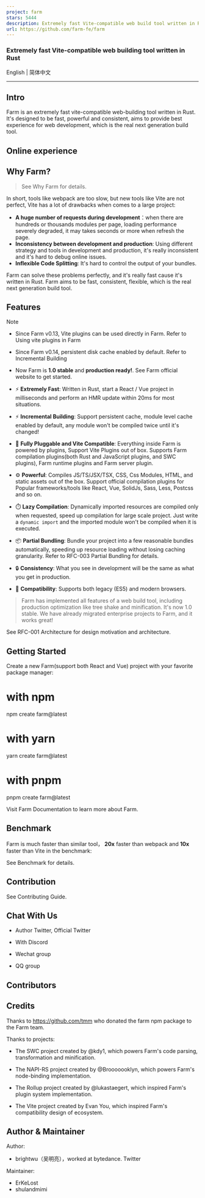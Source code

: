 ```yaml
---
project: farm
stars: 5444
description: Extremely fast Vite-compatible web build tool written in Rust
url: https://github.com/farm-fe/farm
---
```


### Extremely fast Vite-compatible web building tool written in Rust

English | 简体中文

  

* * *

Intro
-----

Farm is an extremely fast vite-compatible web-building tool written in Rust. It's designed to be fast, powerful and consistent, aims to provide best experience for web development, which is the real next generation build tool.

Online experience
-----------------

Why Farm?
---------

> See Why Farm for details.

In short, tools like webpack are too slow, but new tools like Vite are not perfect, Vite has a lot of drawbacks when comes to a large project:

-   **A huge number of requests during development**：when there are hundreds or thousands modules per page, loading performance severely degraded, it may takes seconds or more when refresh the page.
-   **Inconsistency between development and production**: Using different strategy and tools in development and production, it's really inconsistent and it's hard to debug online issues.
-   **Inflexible Code Splitting**: It's hard to control the output of your bundles.

Farm can solve these problems perfectly, and it's really fast cause it's written in Rust. Farm aims to be fast, consistent, flexible, which is the real next generation build tool.

Features
--------

Note

-   Since Farm v0.13, Vite plugins can be used directly in Farm. Refer to Using vite plugins in Farm
-   Since Farm v0.14, persistent disk cache enabled by default. Refer to Incremental Building
-   Now Farm is **1.0 stable** and **production ready!**. See Farm official website to get started.

-   ⚡ **Extremely Fast**: Written in Rust, start a React / Vue project in milliseconds and perform an HMR update within 20ms for most situations.
-   ⚡ **Incremental Building**: Support persistent cache, module level cache enabled by default, any module won't be compiled twice until it's changed!
-   🧰 **Fully Pluggable and Vite Compatible**: Everything inside Farm is powered by plugins, Support Vite Plugins out of box. Supports Farm compilation plugins(both Rust and JavaScript plugins, and SWC plugins), Farm runtime plugins and Farm server plugin.
-   ⚙️ **Powerful**: Compiles JS/TS/JSX/TSX, CSS, Css Modules, HTML, and static assets out of the box. Support official compilation plugins for Popular frameworks/tools like React, Vue, SolidJs, Sass, Less, Postcss and so on.
-   ⏱️ **Lazy Compilation**: Dynamically imported resources are compiled only when requested, speed up compilation for large scale project. Just write a `dynamic import` and the imported module won't be compiled when it is executed.
-   📦 **Partial Bundling**: Bundle your project into a few reasonable bundles automatically, speeding up resource loading without losing caching granularity. Refer to RFC-003 Partial Bundling for details.
-   🔒 **Consistency**: What you see in development will be the same as what you get in production.
-   🌳 **Compatibility**: Supports both legacy (ES5) and modern browsers.

  

> Farm has implemented all features of a web build tool, including production optimization like tree shake and minification. It's now 1.0 stable. We have already migrated enterprise projects to Farm, and it works great!

See RFC-001 Architecture for design motivation and architecture.

  

Getting Started
---------------

Create a new Farm(support both React and Vue) project with your favorite package manager:

# with npm
npm create farm@latest
# with yarn
yarn create farm@latest
# with pnpm
pnpm create farm@latest

Visit Farm Documentation to learn more about Farm.

Benchmark
---------

Farm is much faster than similar tool， **20x** faster than webpack and **10x** faster than Vite in the benchmark:

See Benchmark for details.

Contribution
------------

See Contributing Guide.

Chat With Us
------------

-   Author Twitter, Official Twitter
    
-   With Discord
    
-   Wechat group
    

  

-   QQ group

  

Contributors
------------

  
  
  

Credits
-------

Thanks to https://github.com/tmm who donated the farm npm package to the Farm team.

Thanks to projects:

-   The SWC project created by @kdy1, which powers Farm's code parsing, transformation and minification.
    
-   The NAPI-RS project created by @Brooooooklyn, which powers Farm's node-binding implementation.
    
-   The Rollup project created by @lukastaegert, which inspired Farm's plugin system implementation.
    
-   The Vite project created by Evan You, which inspired Farm's compatibility design of ecosystem.
    

Author & Maintainer
-------------------

Author:

-   brightwu（吴明亮），worked at bytedance. Twitter

Maintainer:

-   ErKeLost
-   shulandmimi
